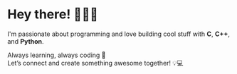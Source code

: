 # Hey there! 👩‍💻✨

I'm passionate about programming and love building cool stuff with **C**, **C++**, and **Python**.  

Always learning, always coding 🚀  
Let’s connect and create something awesome together! 💡💻

